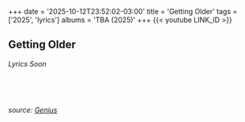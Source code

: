 +++
date = '2025-10-12T23:52:02-03:00'
title = 'Getting Older'
tags = ['2025', 'lyrics']
albums = 'TBA (2025)'
+++
{{< youtube LINK_ID >}}

## Getting Older

_Lyrics Soon_

&nbsp;

&nbsp;

_source: [Genius](https://genius.com/artists/First-of-october)_
